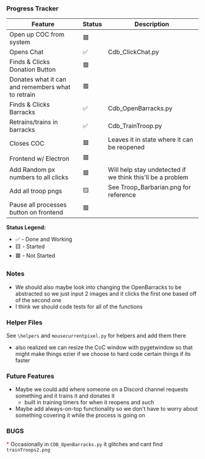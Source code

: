 ### Progress Tracker

| Feature                                           | Status | Description                                                |
| ------------------------------------------------- | ------ | ---------------------------------------------------------- |
| Open up COC from system                           | 🟥     |                                                            |
| Opens Chat                                        | ✅     | Cdb_ClickChat.py                                           |
| Finds & Clicks Donation Button                    | 🟥     |                                                            |
| Donates what it can and remembers what to retrain | 🟥     |                                                            |
| Finds & Clicks Barracks                           | ✅     | Cdb_OpenBarracks.py                                        |
| Retrains/trains in barracks                       | ✅     | Cdb_TrainTroop.py                                          |
| Closes COC                                        | 🟥     | Leaves it in state where it can be reopened                |
| Frontend w/ Electron                              | 🟥     |                                                            |
| Add Random px numbers to all clicks               | 🟥     | Will help stay undetected if we think this'll be a problem |
| Add all troop pngs                                | 🟨     | See Troop_Barbarian.png for reference                      |
| Pause all processes button on frontend            | 🟥     |                                                            |

**Status Legend:**

- ✅ - Done and Working
- 🟨 - Started
- 🟥 - Not Started

### Notes

- We should also maybe look into changing the OpenBarracks to be abstracted so we just input 2 images and it clicks the first one based off of the second one
- I think we should code tests for all of the functions

### Helper Files

See `\helpers` and `mousecurrentpixel.py` for helpers and add them there

- also realized we can resize the CoC window with pygetwindow so that might make things ezier if we choose to hard code certain things if its faster

### Future Features

- Maybe we could add where someone on a Discord channel requests something and it trains it and donates it
  - built in training timers for when it reopens and such
- Maybe add always-on-top functionality so we don't have to worry about something covering it while the process is going on

### BUGS

<span style="color:red;">\*</span> Occasionally in `CDB_OpenBarracks.py` it glitches and cant find `trainTroops2.png`
